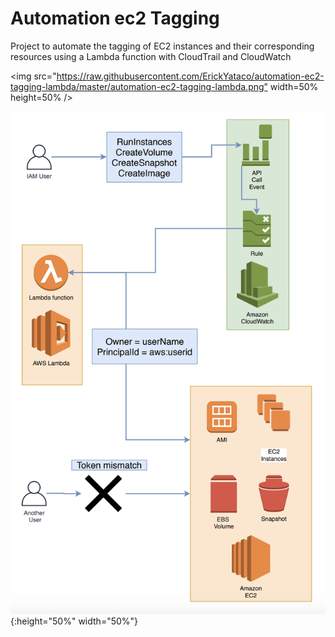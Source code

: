 # Automation ec2 Tagging


Project to automate the tagging of EC2 instances and their corresponding resources using a Lambda function with CloudTrail and CloudWatch

<img src="https://raw.githubusercontent.com/ErickYataco/automation-ec2-tagging-lambda/master/automation-ec2-tagging-lambda.png” width=50% height=50% /> 

![](automation-ec2-tagging-lambda.png){:height="50%" width="50%"}